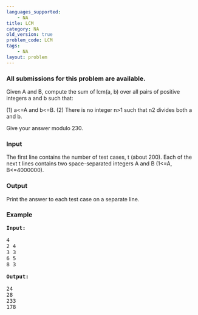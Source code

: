 ```yaml
---
languages_supported:
    - NA
title: LCM
category: NA
old_version: true
problem_code: LCM
tags:
    - NA
layout: problem
---
```

###  All submissions for this problem are available. 

Given A and B, compute the sum of lcm(a, b) over all pairs of positive integers a and b such that:

(1) a&lt;=A and b&lt;=B. 
(2) There is no integer n&gt;1 such that n2 divides both a and b.

Give your answer modulo 230.

### Input

The first line contains the number of test cases, t (about 200). Each of the next t lines contains two space-separated integers A and B (1&lt;=A, B&lt;=4000000).

### Output

Print the answer to each test case on a separate line.

### Example

<pre>
<b>Input:</b>

4
2 4
3 3
6 5
8 3

<b>Output:</b>

24
28
233
178
</pre>